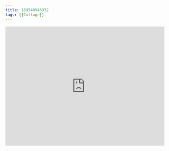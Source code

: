 ```yaml
---
title: 189548946332
tags: [[Collage]]
---
```

<iframe allow="accelerometer; autoplay; clipboard-write; encrypted-media; gyroscope; picture-in-picture" allowfullscreen="" frameborder="0" height="375" id="youtube_iframe" src="https://www.youtube.com/embed/llEYTnsfqWA?feature=oembed&amp;enablejsapi=1&amp;origin=https://safe.txmblr.com&amp;wmode=opaque" width="500"></iframe>